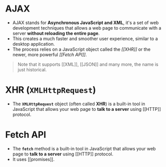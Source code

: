 # AJAX
- AJAX stands for **Asynchronous JavaScript and XML**, it's a set of web development techniques that allows a web page to communicate with a server **without reloading the entire page**.
- This creates a much faster and smoother user experience, similar to a desktop application.
- The process relies on a JavaScript object called the *[[XHR]]* or the newer, more powerful *[[Fetch API]]*.
> Note that it supports [[XML]], [[JSON]] and many more, the name is just historical.
# XHR (`XMLHttpRequest`)
- The **`XMLHttpRequest`** object (often called **XHR**) is a built-in tool in JavaScript that allows your web page to **talk to a server** using [[HTTP]] protocol.

# Fetch API
- The **`fetch`** method is a built-in tool in JavaScript that allows your web page to **talk to a server** using [[HTTP]] protocol.
- It uses [[promises]].
